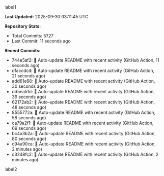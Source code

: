 
label1 
<!-- ACTIVITY_START -->
**Last Updated:** 2025-09-30 03:11:45 UTC

**Repository Stats:**
- Total Commits: 5727
- Last Commit: 11 seconds ago

**Recent Commits:**
- 744e5af2: 🤖 Auto-update README with recent activity (GitHub Action, 11 seconds ago)
- dfaccdcd: 🤖 Auto-update README with recent activity (GitHub Action, 21 seconds ago)
- add61e68: 🤖 Auto-update README with recent activity (GitHub Action, 30 seconds ago)
- dd5ea51d: 🤖 Auto-update README with recent activity (GitHub Action, 39 seconds ago)
- 62172ab2: 🤖 Auto-update README with recent activity (GitHub Action, 48 seconds ago)
- 8555772a: 🤖 Auto-update README with recent activity (GitHub Action, 58 seconds ago)
- ca79a2f1: 🤖 Auto-update README with recent activity (GitHub Action, 69 seconds ago)
- bc4a3b2a: 🤖 Auto-update README with recent activity (GitHub Action, 80 seconds ago)
- c94a90ca: 🤖 Auto-update README with recent activity (GitHub Action, 2 minutes ago)
- c3248fc2: 🤖 Auto-update README with recent activity (GitHub Action, 2 minutes ago)
<!-- ACTIVITY_END -->

label2
